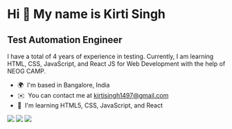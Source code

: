 Hi 👋 My name is Kirti Singh
============================

Test Automation Engineer
---------------------

I have a total of 4 years of experience in testing. Currently, I am learning HTML, CSS, JavaScript, and React JS for Web Development with the help of NEOG CAMP.

* 🌍  I'm based in Bangalore, India
* ✉️  You can contact me at [kirtisingh1497@gmail.com](mailto:kirtisingh1497@gmail.com)
* 🧠  I'm learning HTML5, CSS, JavaScript, and React

![](http://github-profile-summary-cards.vercel.app/api/cards/profile-details?username=Kirti1402&theme=dracula)
![](http://github-profile-summary-cards.vercel.app/api/cards/repos-per-language?username=Kirti1402&theme=dracula)
![](http://github-profile-summary-cards.vercel.app/api/cards/productive-time?username=Kirti1402&theme=dracula&utcOffset=8)
